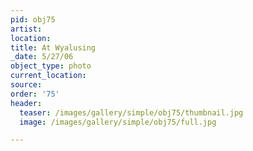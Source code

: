 ```yaml
---
pid: obj75
artist:
location:
title: At Wyalusing
_date: 5/27/06
object_type: photo
current_location:
source:
order: '75'
header:
  teaser: /images/gallery/simple/obj75/thumbnail.jpg
  image: /images/gallery/simple/obj75/full.jpg

---
```

